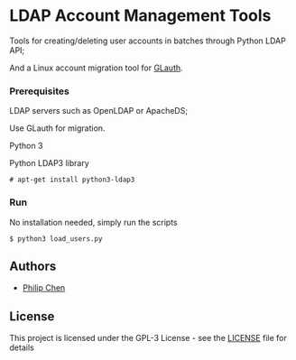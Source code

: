 # LDAP Account Management Tools

Tools for creating/deleting user accounts in batches through Python LDAP API;

And a Linux account migration tool for [GLauth](https://github.com/glauth/glauth).

### Prerequisites

LDAP servers such as OpenLDAP or ApacheDS;

Use GLauth for migration.

Python 3

Python LDAP3 library

```
# apt-get install python3-ldap3
```

### Run

No installation needed, simply run the scripts

```
$ python3 load_users.py
```

## Authors

* [Philip Chen](https://github.com/chenphilip)

## License

This project is licensed under the GPL-3 License - see the [LICENSE](LICENSE) file for details
